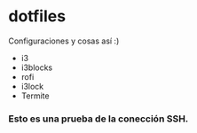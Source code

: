 # dotfiles
Configuraciones y cosas así :)


  - i3
  - i3blocks
  - rofi
  - i3lock
  - Termite

  ### Esto es una prueba de la conección SSH.
